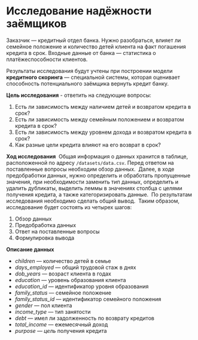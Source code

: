 # Исследование надёжности заёмщиков

Заказчик — кредитный отдел банка. Нужно разобраться, влияет ли семейное положение и количество детей клиента на факт погашения кредита в срок. Входные данные от банка — статистика о платёжеспособности клиентов.

Результаты исследования будут учтены при построении модели **кредитного скоринга** — специальной системы, которая оценивает способность потенциального заёмщика вернуть кредит банку.

**Цель исследования** - ответить на следующие вопросы:
1. Есть ли зависимость между наличием детей и возвратом кредита в срок?
2. Есть ли зависимость между семейным положением и возвратом кредита в срок?
3. Есть ли зависимость между уровнем дохода и возвратом кредита в срок?
4. Как разные цели кредита влияют на его возврат в срок?

**Ход исследования**
​
Общая информация о данных хранится в таблице, расположенной по адресу `/datasets/data.csv`. Перед ответом на поставленные вопросы необходим обзор данных.
​
Далее, в ходе предобработки данных, нужно определить и обработать пропущенные значения, при необходимости заменить тип данных, определить и удалить дубликаты, выделить леммы в значениях столбца с целями получения кредита, а также категоризировать данные.
​
По результатам исследования необходимо сделать общий вывод.
​
Таким образом, исследование будет состоять из четырех шагов:
1. Обзор данных
2. Предобработка данных
3. Ответ на поставленные вопросы
4. Формулировка вывода

**Описание данных**
- _children_ — количество детей в семье
- _days_employed_ — общий трудовой стаж в днях
- _dob_years_ — возраст клиента в годах
- _education_ — уровень образования клиента
- _education_id_ — идентификатор уровня образования
- _family_status_ — семейное положение
- _family_status_id_ — идентификатор семейного положения
- _gender_ — пол клиента
- _income_type_ — тип занятости
- _debt_ — имел ли задолженность по возврату кредитов
- _total_income_ — ежемесячный доход
- _purpose — цель_ получения кредита
